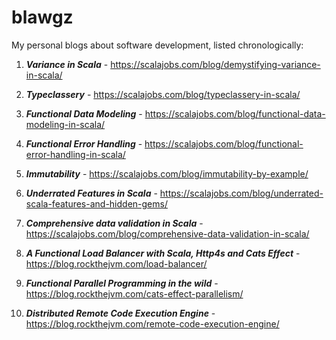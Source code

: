 # blawgz
My personal blogs about software development, listed chronologically:

1) ***Variance in Scala*** - https://scalajobs.com/blog/demystifying-variance-in-scala/

2) ***Typeclassery*** - https://scalajobs.com/blog/typeclassery-in-scala/

3) ***Functional Data Modeling*** - https://scalajobs.com/blog/functional-data-modeling-in-scala/

4) ***Functional Error Handling*** - https://scalajobs.com/blog/functional-error-handling-in-scala/

5) ***Immutability*** - https://scalajobs.com/blog/immutability-by-example/

6) ***Underrated Features in Scala*** - https://scalajobs.com/blog/underrated-scala-features-and-hidden-gems/

7) ***Comprehensive data validation in Scala*** - https://scalajobs.com/blog/comprehensive-data-validation-in-scala/

8) ***A Functional Load Balancer with Scala, Http4s and Cats Effect*** - https://blog.rockthejvm.com/load-balancer/

9) ***Functional Parallel Programming in the wild*** - https://blog.rockthejvm.com/cats-effect-parallelism/

10) ***Distributed Remote Code Execution Engine*** - https://blog.rockthejvm.com/remote-code-execution-engine/
